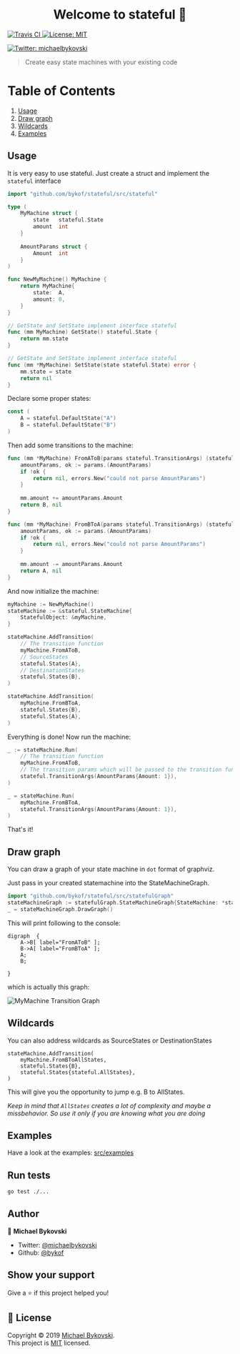 <h1 align="center">Welcome to stateful 👋</h1>
<p>
  <a href="https://travis-ci.org/bykof/stateful">
    <img alt="Travis CI" src="https://travis-ci.org/bykof/stateful.svg?branch=master" target="_blank" />
  </a>
  <a href="https://opensource.org/licenses/MIT">
    <img alt="License: MIT" src="https://img.shields.io/badge/License-MIT-yellow.svg" target="_blank" />
  </a>
</p>
<p>
  <a href="https://twitter.com/michaelbykovski">
    <img alt="Twitter: michaelbykovski" src="https://img.shields.io/twitter/follow/michaelbykovski.svg?style=social" target="_blank" />
  </a>
</p>

> Create easy state machines with your existing code

# Table of Contents
1. [Usage](#usage)
2. [Draw graph](#draw-graph)
3. [Wildcards](#wildcards)
4. [Examples](#examples)

## Usage 

It is very easy to use stateful.
Just create a struct and implement the `stateful` interface
```go
import "github.com/bykof/stateful/src/stateful"

type (
    MyMachine struct {
        state   stateful.State
        amount  int
    }
	
    AmountParams struct {
        Amount  int
    }
)

func NewMyMachine() MyMachine {
    return MyMachine{
        state:  A,
        amount: 0,
    }
}

// GetState and SetState implement interface stateful 
func (mm MyMachine) GetState() stateful.State {
    return mm.state
}

// GetState and SetState implement interface stateful
func (mm *MyMachine) SetState(state stateful.State) error {
    mm.state = state
    return nil
}
```

Declare some proper states:
```go
const (
    A = stateful.DefaultState("A")
    B = stateful.DefaultState("B")
)
```

Then add some transitions to the machine:
```go
func (mm *MyMachine) FromAToB(params stateful.TransitionArgs) (stateful.State, error) {
    amountParams, ok := params.(AmountParams)
    if !ok {
        return nil, errors.New("could not parse AmountParams")
    }
	
    mm.amount += amountParams.Amount
    return B, nil
} 

func (mm *MyMachine) FromBToA(params stateful.TransitionArgs) (stateful.State, error) {
    amountParams, ok := params.(AmountParams)
    if !ok {
        return nil, errors.New("could not parse AmountParams")
    }
	
    mm.amount -= amountParams.Amount
    return A, nil
}
```

And now initialize the machine:
```go
myMachine := NewMyMachine()
stateMachine := &stateful.StateMachine{
    StatefulObject: &myMachine,
}

stateMachine.AddTransition(
    // The transition function 
    myMachine.FromAToB,
    // SourceStates
    stateful.States{A},
    // DestinationStates
    stateful.States{B},
)

stateMachine.AddTransition(
    myMachine.FromBToA,
    stateful.States{B},
    stateful.States{A},
)
```

Everything is done! Now run the machine:
```go
_ := stateMachine.Run(
    // The transition function
    myMachine.FromAToB, 
    // The transition params which will be passed to the transition function
    stateful.TransitionArgs(AmountParams{Amount: 1}),
)

_ = stateMachine.Run(
    myMachine.FromBToA, 
    stateful.TransitionArgs(AmountParams{Amount: 1}),
)
```

That's it!

## Draw graph

You can draw a graph of your state machine in `dot` format of graphviz.

Just pass in your created statemachine into the StateMachineGraph.

```go
import "github.com/bykof/stateful/src/statefulGraph"
stateMachineGraph := statefulGraph.StateMachineGraph{StateMachine: *stateMachine}
_ = stateMachineGraph.DrawGraph()
```

This will print following to the console:
```
digraph  {
	A->B[ label="FromAToB" ];
	B->A[ label="FromBToA" ];
	A;
	B;
	
}
```

which is actually this graph:

![MyMachine Transition Graph](https://github.com/bykof/stateful/raw/master/docs/resources/myMachine.png)

## Wildcards

You can also address wildcards as SourceStates or DestinationStates

```
stateMachine.AddTransition(
    myMachine.FromBToAllStates,
    stateful.States{B},
    stateful.States{stateful.AllStates},
)
```

This will give you the opportunity to jump e.g. B to AllStates.

*Keep in mind that `AllStates` creates a lot of complexity and maybe a missbehavior. 
So use it only if you are knowing what you are doing*
 
## Examples

Have a look at the examples: [src/examples](https://github.com/bykof/stateful/tree/master/src/examples) 


## Run tests

```sh
go test ./...
```

## Author

👤 **Michael Bykovski**

* Twitter: [@michaelbykovski](https://twitter.com/michaelbykovski)
* Github: [@bykof](https://github.com/bykof)

## Show your support

Give a ⭐️ if this project helped you!

## 📝 License

Copyright © 2019 [Michael Bykovski](https://github.com/bykof).<br />
This project is [MIT](https://opensource.org/licenses/MIT) licensed.